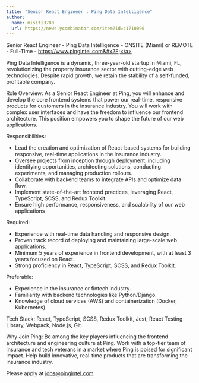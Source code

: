 ```yaml
---
title: "Senior React Engineer : Ping Data Intelligence"
author:
  name: misiti3780
  url: https://news.ycombinator.com/item?id=41710090
---
```

Senior React Engineer - Ping Data Intelligence - ONSITE (Miami) or REMOTE - Full-Time - <a href="https:&#x2F;&#x2F;www.pingintel.com&#x2F;" rel="nofollow">https:&#x2F;&#x2F;www.pingintel.com&#x2F;</a>

Ping Data Intelligence is a dynamic, three-year-old startup in Miami, FL, revolutionizing the property insurance sector with cutting-edge web technologies. Despite rapid growth, we retain the stability of a self-funded, profitable company.

Role Overview:
As a Senior React Engineer at Ping, you will enhance and develop the core frontend systems that power our real-time, responsive products for customers in the insurance industry. You will work with complex user interfaces and have the freedom to influence our frontend architecture. This position empowers you to shape the future of our web applications.

Responsibilities:
  - Lead the creation and optimization of React-based systems for building responsive, real-time applications in the insurance industry.
  - Oversee projects from inception through deployment, including identifying opportunities, architecting solutions, conducting experiments, and managing production rollouts.
  - Collaborate with backend teams to integrate APIs and optimize data flow.
  - Implement state-of-the-art frontend practices, leveraging React, TypeScript, SCSS, and Redux Toolkit.
  - Ensure high performance, responsiveness, and scalability of our web applications

Required:
  - Experience with real-time data handling and responsive design.
  - Proven track record of deploying and maintaining large-scale web applications.
  - Minimum 5 years of experience in frontend development, with at least 3 years focused on React.
  - Strong proficiency in React, TypeScript, SCSS, and Redux Toolkit.

Preferable:
  - Experience in the insurance or fintech industry.
  - Familiarity with backend technologies like Python&#x2F;Django.
  - Knowledge of cloud services (AWS) and containerization (Docker, Kubernetes).

Tech Stack: React, TypeScript, SCSS, Redux Toolkit, Jest, React Testing Library, Webpack, Node.js, Git.

Why Join Ping: Be among the key players influencing the frontend architecture and engineering culture at Ping. Work with a top-tier team of insurance and tech veterans in a market where Ping is poised for significant impact. Help build innovative, real-time products that are transforming the insurance industry.

Please apply at jobs@pingintel.com
<JobApplication />
